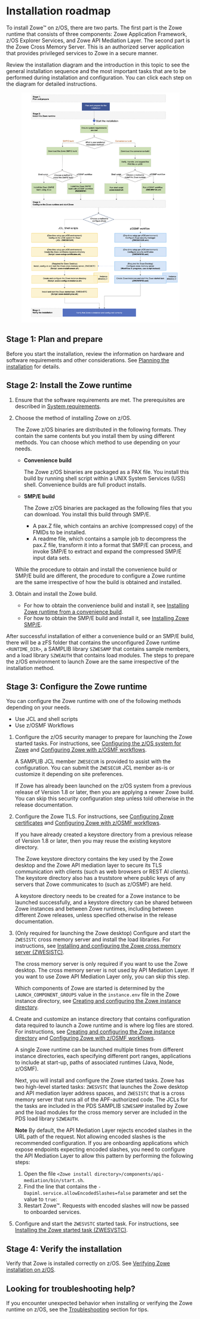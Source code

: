 # Installation roadmap

To install Zowe&trade; on z/OS, there are two parts. The first part is the Zowe runtime that consists of three components: Zowe Application Framework, z/OS Explorer Services, and Zowe API Mediation Layer. The second part is the Zowe Cross Memory Server. This is an authorized server application that provides privileged services to Zowe in a secure manner.

Review the installation diagram and the introduction in this topic to see the general installation sequence and the most important tasks that are to be performed during installation and configuration. You can click each step on the diagram for detailed instructions.

<figure>
  <img usemap="#home_map1" border="0" id="install-flow" src="../images/common/zowe-zos-install-diagram.png" width="850" alt="Click each step to get more details on the flow." />
  <figcaption></figcaption>
</figure>
<map name="home_map1" id="home_map1">
  <area href="installandconfig.html#planning-the-installation-of-zowe-z-os-components" alt="Plan and prepare for the installation" title="Plan and prepare for the installation" shape="rect" coords="326, 63, 474, 105" />
  <area href="systemrequirements.html" alt="Configure system requirements" title="Configure system requirements" shape="rect" coords="318, 183, 467, 224" />

  <area href="https://www.zowe.org/#download" alt="Download Zowe SMP/E build" title="Download the Zowe SMP/E build from zowe.org" shape="rect" coords="131, 308, 304, 348" />
  <area href="install-zowe-smpe.html" alt="Install the Zowe SMP/E build using JCLs" title="Install the Zowe SMP/E build using JCLs" shape="rect" coords="54, 498, 188, 555" />
  <area href="install-zowe-smpe-zosmf-workflow.html" alt="Install the Zowe SMP/E build with z/OSMF workflow" title="Install the Zowe SMP/E build with z/OSMF workflow" shape="rect" coords="250, 498, 391, 555" />

  <area href="https://www.zowe.org/#download" alt="Download the Zowe convenience build" title="Download the Zowe convenience build from zowe.org" shape="rect" coords="527, 299, 694, 344" />
  <area href="install-zowe-zos-convenience-build.html#obtaining-and-preparing-the-convenience-build" alt="Verify, transfer, and expand the PAX file on z/OS" title="Verify, transfer, and expand the PAX file on z/OS" shape="rect" coords="526, 368, 696, 410" />
  <area href="install-zowe-zos-convenience-build.html#installing-the-zowe-runtime" alt="Install the Zowe runtime using shell script" title="Install the Zowe runtime using shell script" shape="rect" coords="450, 500, 574, 552" />
  <area href="install-zowe-zos-convenience-build.html#installing-the-zowe-runtime" alt="Install the Zowe runtime with z/OSMF workflow" title="Install the Zowe runtime with z/OSMF workflow" shape="rect" coords="647, 499, 774, 554" />

  <area href="configure-zos-system.html" alt="Configure the z/OS system for Zowe using ZWESECUR" title="Configure the z/OS system for Zowe using ZWESECUR" shape="rect" coords="121, 756, 426, 808" />
  <area href="configure-certificates.html" alt="Configure Zowe certificates using shell script" title="Create the Zowe certificates keystore directory using shell script" shape="rect" coords="124, 830, 426, 882" />
  <area href="configure-xmem-server.html" alt="Configure the Zowe cross memory server using shell script" title="Install and configure the Zowe cross memory server (ZWESISTC) using shell script" shape="rect" coords="123, 909, 426, 952" />
  <area href="configure-instance-directory.html" alt="Create and configure the Zowe instance directory using shell script" title="Create and configure the Zowe instance directory using shell script" shape="rect" coords="121, 976, 426, 1038" />
  <area href="configure-zowe-server.html" alt="Install and start the Zowe started task using shell script" title="Install and start the Zowe started task (ZWESVSTC) using shell script" shape="rect" coords="125, 1065, 426, 1117" />

  <area href="configure-zowe-zosmf-workflow.html#configure-z-os-security-manager" alt="Configure Zowe security manager with z/OSMF workflow" title="Configure Zowe security manager with z/OSMF workflow" shape="rect" coords="515, 759, 757, 805" />
  <area href="configure-zowe-zosmf-workflow.html#configure-zowe-certificates" alt="Configure Zowe certificates with z/OSMF workflow" title="Configure Zowe certificates with z/OSMF workflow" shape="rect" coords="515, 832, 754, 882" />
  <area href="configure-zowe-zosmf-workflow.html#create-and-configure-the-zowe-instance-directory-and-start-the-zowe-started-task" alt="Create and configure the Zowe instance directory and start Zowe with z/OSMF workflow" title="Create and configure the Zowe instance directory and start Zowe with z/OSMF workflow" shape="rect" coords="513, 977, 757, 1042" />

  <area href="verify-zowe-runtime-install.html" alt="Verify Zowe installation on z/OS" title="Verify Zowe installation on z/OS" shape="rect" coords="224, 1154, 616, 1198" />
</map>

## Stage 1: Plan and prepare

Before you start the installation, review the information on hardware and software requirements and other considerations. See [Planning the installation](installandconfig.md) for details.

## Stage 2: Install the Zowe runtime

1. Ensure that the software requirements are met. The prerequisites are described in [System requirements](systemrequirements.md).

1. Choose the method of installing Zowe on z/OS. 

   The Zowe z/OS binaries are distributed in the following formats. They contain the same contents but you install them by using different methods. You can choose which method to use depending on your needs.

   - **Convenience build**

     The Zowe z/OS binaries are packaged as a PAX file. You install this build by running shell script within a UNIX System Services (USS) shell.  Convenience builds are full product installs.

   - **SMP/E build**

     The Zowe z/OS binaries are packaged as the following files that you can download. You install this build through SMP/E.  
     - A pax.Z file, which contains an archive (compressed copy) of the FMIDs to be installed.
     - A readme file, which contains a sample job to decompress the pax.Z file, transform it into a format that SMP/E can process, and invoke SMP/E to extract and expand the compressed SMP/E input data sets.

   While the procedure to obtain and install the convenience build or SMP/E build are different, the procedure to configure a Zowe runtime are the same irrespective of how the build is obtained and installed.

1. Obtain and install the Zowe build.

   - For how to obtain the convenience build and install it, see [Installing Zowe runtime from a convenience build](install-zowe-zos-convenience-build.md).
   - For how to obtain the SMP/E build and install it, see [Installing Zowe SMP/E](install-zowe-smpe.md).
   
After successful installation of either a convenience build or an SMP/E build, there will be a zFS folder that contains the unconfigured Zowe runtime `<RUNTIME_DIR>`, a SAMPLIB library `SZWESAMP` that contains sample members, and a load library `SZWEAUTH` that contains load modules. The steps to prepare the z/OS environment to launch Zowe are the same irrespective of the installation method.

## Stage 3: Configure the Zowe runtime

You can configure the Zowe runtime with one of the following methods depending on your needs. 
- Use JCL and shell scripts
- Use z/OSMF Workflows

1. Configure the z/OS security manager to prepare for launching the Zowe started tasks. For instructions, see [Configuring the z/OS system for Zowe](configure-zos-system.md) and [Configuring Zowe with z/OSMF workflows](configure-zowe-zosmf-workflow.md).
   
   A SAMPLIB JCL member `ZWESECUR` is provided to assist with the configuration. You can submit the `ZWESECUR` JCL member as-is or customize it depending on site preferences.  
   
   If Zowe has already been launched on the z/OS system from a previous release of Version 1.8 or later, then you are applying a newer Zowe build. You can skip this security configuration step unless told otherwise in the release documentation. 

2. Configure the Zowe TLS. For instructions, see [Configuring Zowe certificates](configure-certificates.md) and [Configuring Zowe with z/OSMF workflows](configure-zowe-zosmf-workflow.md).  

   If you have already created a keystore directory from a previous release of Version 1.8 or later, then you may reuse the existing keystore directory.

   The Zowe keystore directory contains the key used by the Zowe desktop and the Zowe API mediation layer to secure its TLS communication with clients (such as web browsers or REST AI clients). The keystore directory also has a truststore where public keys of any servers that Zowe communicates to (such as z/OSMF) are held.
   
   A keystore directory needs to be created for a Zowe instance to be launched successfully, and a keystore directory can be shared between Zowe instances and between Zowe runtimes, including between different Zowe releases, unless specified otherwise in the release documentation.  

3. (Only required for launching the Zowe desktop) Configure and start the `ZWESISTC` cross memory server and install the load libraries. For instructions, see [Installing and configuring the Zowe cross memory server (ZWESISTC)](configure-xmem-server.md).

   The cross memory server is only required if you want to use the Zowe desktop. The cross memory server is not used by API Mediation Layer. If you want to use Zowe API Mediation Layer only, you can skip this step. 
   
   Which components of Zowe are started is determined by the `LAUNCH_COMPONENT_GROUPS` value in the `instance.env` file in the Zowe instance directory, see [Creating and configuring the Zowe instance directory](configure-instance-directory.md#component-groups). 

4. Create and customize an instance directory that contains configuration data required to launch a Zowe runtime and is where log files are stored. For instructions, see [Creating and configuring the Zowe instance directory](configure-instance-directory.md) and [Configuring Zowe with z/OSMF workflows](configure-zowe-zosmf-workflow.md).

   A single Zowe runtime can be launched multiple times from different instance directories, each specifying different port ranges, applications to include at start-up, paths of associated runtimes (Java, Node, z/OSMF).

   Next, you will install and configure the Zowe started tasks. Zowe has two high-level started tasks: `ZWESVSTC` that launches the Zowe desktop and API mediation layer address spaces, and `ZWESISTC` that is a cross memory server that runs all of the APF-authorized code.  The JCLs for the tasks are included in the PDS SAMPLIB `SZWESAMP` installed by Zowe and the load modules for the cross memory server are included in the PDS load library `SZWEAUTH`. 
   
   **Note** 
   By default, the API Mediation Layer rejects encoded slashes in the URL path of the request. Not allowing encoded slashes is the recommended configuration. If you are onboarding applications which expose endpoints expecting encoded slashes, you need to configure the API Mediation Layer to allow this pattern by performing the following steps:
   1. Open the file `<Zowe install directory>/components/api-mediation/bin/start.sh`.
   2. Find the line that contains the `-Dapiml.service.allowEncodedSlashes=false` parameter and set the value to `true`:
   3. Restart Zowe&trade;. Requests with encoded slashes will now be passed to onboarded services. 


5. Configure and start the `ZWESVSTC` started task. For instructions, see [Installing the Zowe started task (ZWESVSTC)](configure-zowe-server.md). 

## Stage 4: Verify the installation

Verify that Zowe is installed correctly on z/OS. See [Verifying Zowe installation on z/OS](verify-zowe-runtime-install.md).

## Looking for troubleshooting help?

If you encounter unexpected behavior when installing or verifying the Zowe runtime on z/OS, see the [Troubleshooting](../troubleshoot/troubleshooting.md) section for tips.
